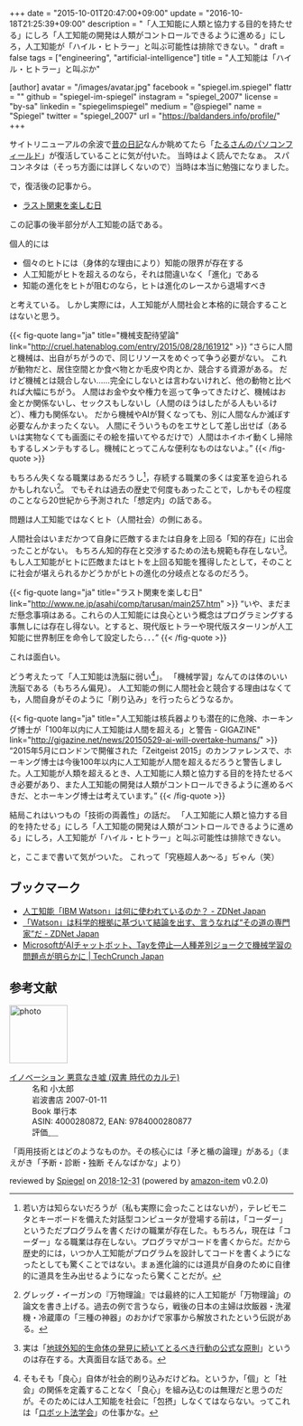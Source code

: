 +++
date = "2015-10-01T20:47:00+09:00"
update = "2016-10-18T21:25:39+09:00"
description = "「人工知能に人類と協力する目的を持たせる」にしろ「人工知能の開発は人類がコントロールできるように進める」にしろ，人工知能が「ハイル・ヒトラー」と叫ぶ可能性は排除できない。"
draft = false
tags = ["engineering", "artificial-intelligence"]
title = "人工知能は「ハイル・ヒトラー」と叫ぶか"

[author]
  avatar = "/images/avatar.jpg"
  facebook = "spiegel.im.spiegel"
  flattr = ""
  github = "spiegel-im-spiegel"
  instagram = "spiegel_2007"
  license = "by-sa"
  linkedin = "spiegelimspiegel"
  medium = "@spiegel"
  name = "Spiegel"
  twitter = "spiegel_2007"
  url = "https://baldanders.info/profile/"
+++

サイトリニューアルの余波で[昔の日記](https://baldanders.info/spiegel/log/)なんか眺めてたら「[たるさんのパソコンフィールド](http://www.ne.jp/asahi/comp/tarusan/index.html)」が復活していることに気が付いた。
当時はよく読んでたなぁ。
スパコンネタは（そっち方面には詳しくないので）当時は本当に勉強になりました。

で，復活後の記事から。

- [ラスト関東を楽しむ日](http://www.ne.jp/asahi/comp/tarusan/main257.htm)

この記事の後半部分が人工知能の話である。

個人的には

- 個々のヒトには（身体的な理由により）知能の限界が存在する
- 人工知能がヒトを超えるのなら，それは間違いなく「進化」である
- 知能の進化をヒトが阻むのなら，ヒトは進化のレースから退場すべき

と考えている。
しかし実際には，人工知能が人間社会と本格的に競合することはないと思う。

{{< fig-quote lang="ja" title="機械支配待望論" link="http://cruel.hatenablog.com/entry/2015/08/28/161912" >}}
<q>さらに人間と機械は、出自がちがうので、同じリソースをめぐって争う必要がない。
これが動物だと、居住空間とか食べ物とか毛皮や肉とか、競合する資源がある。
だけど機械とは競合しない……完全にしないとは言わないけれど、他の動物と比べれば大幅にちがう。
人間はお金や女や権力を巡って争ってきたけど、機械はお金とか関係ないし、セックスもしないし（人間のほうはしたがる人もいるけど）、権力も関係ない。
だから機械やAIが賢くなっても、別に人間なんか滅ぼす必要なんかまったくない。
人間にそういうものをエサとして差し出せば（あるいは実物なくても画面にその絵を描いてやるだけで）人間はホイホイ動くし掃除もするしメンテもするし。機械にとってこんな便利なものはないよ。</q>
{{< /fig-quote >}}

もちろん失くなる職業はあるだろうし[^a]，存続する職業の多くは変革を迫られるかもしれない[^b]。
でもそれは過去の歴史で何度もあったことで，しかもその程度のことなら20世紀から予測された「想定内」の話である。

[^a]: 若い方は知らないだろうが（私も実際に会ったことはないが），テレビモニタとキーボードを備えた対話型コンピュータが登場する前は，「コーダー」というただプログラムを書くだけの職業が存在した。もちろん，現在は「コーダー」なる職業は存在しない。プログラマがコードを書くからだ。だから歴史的には，いつか人工知能がプログラムを設計してコードを書くようになったとしても驚くことではない。まぁ進化論的には道具が自身のために自律的に道具を生み出せるようになったら驚くことだが。

[^b]: グレッグ・イーガンの『万物理論』では最終的に人工知能が「万物理論」の論文を書き上げる。過去の例で言うなら，戦後の日本の主婦は炊飯器・洗濯機・冷蔵庫の「三種の神器」のおかげで家事から解放されたという伝説がある。

問題は人工知能ではなくヒト（人間社会）の側にある。

人間社会はいまだかつて自身に匹敵するまたは自身を上回る「知的存在」に出会ったことがない。
もちろん知的存在と交渉するための法も規範も存在しない[^d]。
もし人工知能がヒトに匹敵またはヒトを上回る知能を獲得したとして，そのことに社会が堪えられるかどうかがヒトの進化の分岐点となるのだろう。

[^d]: 実は「[地球外知的生命体の発見に続いてとるべき行動の公式な原則](http://www.seti-inst.edu/post-detection.html)」というのは存在する。大真面目な話である。

{{< fig-quote lang="ja" title="ラスト関東を楽しむ日" link="http://www.ne.jp/asahi/comp/tarusan/main257.htm" >}}
<q>いや、まだまだ懸念事項はある。これらの人工知能には良心という概念はプログラミングする事無しには存在し得ない。とすると、現代版ヒトラーや現代版スターリンが人工知能に世界制圧を命令して設定したら．．．</q>
{{< /fig-quote >}}

これは面白い。

どう考えたって「人工知能は洗脳に弱い[^c]」。
「機械学習」なんてのは体のいい洗脳である（もちろん偏見）。
人工知能の側に人間社会と競合する理由はなくても，人間自身がそのように「刷り込み」を行ったらどうなるか。

[^c]: そもそも「良心」自体が社会的刷り込みだけどね。というか，「個」と「社会」の関係を定義することなく「良心」を組み込むのは無理だと思うのだが。そのためには人工知能を社会に「包摂」しなくてはならない。ってこれは「[ロボット法学会](http://robotlaw.jp/)」の仕事かな。

{{< fig-quote lang="ja" title="人工知能は核兵器よりも潜在的に危険、ホーキング博士が「100年以内に人工知能は人間を超える」と警告 - GIGAZINE" link="http://gigazine.net/news/20150529-ai-will-overtake-humans/" >}}
<q>2015年5月にロンドンで開催された「Zeitgeist 2015」のカンファレンスで、ホーキング博士は今後100年以内に人工知能が人間を超えるだろうと警告しました。人工知能が人類を超えるとき、人工知能に人類と協力する目的を持たせるべき必要があり、また人工知能の開発は人類がコントロールできるように進めるべきだ、とホーキング博士は考えています。</q>
{{< /fig-quote >}}

結局これはいつもの「技術の両義性」の話だ。
「人工知能に人類と協力する目的を持たせる」にしろ「人工知能の開発は人類がコントロールできるように進める」にしろ，人工知能が「ハイル・ヒトラー」と叫ぶ可能性は排除できない。

と，ここまで書いて気がついた。
これって「究極超人あ～る」ぢゃん（笑）

## ブックマーク

- [人工知能「IBM Watson」は何に使われているのか？ - ZDNet Japan](http://japan.zdnet.com/article/35070557/)
- [「Watson」は科学的根拠に基づいて結論を出す、言うなれば“その道の専門家”だ - ZDNet Japan](http://japan.zdnet.com/article/35071319/)
- [MicrosoftがAIチャットボット、Tayを停止―人種差別ジョークで機械学習の問題点が明らかに | TechCrunch Japan](http://jp.techcrunch.com/2016/03/25/20160324microsoft-silences-its-new-a-i-bot-tay-after-twitter-users-teach-it-racism/)

## 参考文献

<div class="hreview">
  <div class="photo"><a class="item url" href="https://www.amazon.co.jp/%E3%82%A4%E3%83%8E%E3%83%99%E3%83%BC%E3%82%B7%E3%83%A7%E3%83%B3-%E6%82%AA%E6%84%8F%E3%81%AA%E3%81%8D%E5%98%98-%E5%8F%8C%E6%9B%B8-%E6%99%82%E4%BB%A3%E3%81%AE%E3%82%AB%E3%83%AB%E3%83%86-%E5%B0%8F%E5%A4%AA%E9%83%8E/dp/4000280872?SubscriptionId=AKIAJYVUJ3DMTLAECTHA&tag=baldandersinf-22&linkCode=xm2&camp=2025&creative=165953&creativeASIN=4000280872"><img src="https://images-fe.ssl-images-amazon.com/images/I/31e2h91IUWL._SL160_.jpg" width="103" alt="photo"></a></div>
  <dl class="fn">
    <dt><a href="https://www.amazon.co.jp/%E3%82%A4%E3%83%8E%E3%83%99%E3%83%BC%E3%82%B7%E3%83%A7%E3%83%B3-%E6%82%AA%E6%84%8F%E3%81%AA%E3%81%8D%E5%98%98-%E5%8F%8C%E6%9B%B8-%E6%99%82%E4%BB%A3%E3%81%AE%E3%82%AB%E3%83%AB%E3%83%86-%E5%B0%8F%E5%A4%AA%E9%83%8E/dp/4000280872?SubscriptionId=AKIAJYVUJ3DMTLAECTHA&tag=baldandersinf-22&linkCode=xm2&camp=2025&creative=165953&creativeASIN=4000280872">イノベーション 悪意なき嘘 (双書 時代のカルテ)</a></dt>
	<dd>名和 小太郎</dd>
    <dd>岩波書店 2007-01-11</dd>
    <dd>Book 単行本</dd>
    <dd>ASIN: 4000280872, EAN: 9784000280877</dd>
    <dd>評価<abbr class="rating fa-sm" title="4">&nbsp;<i class="fas fa-star"></i>&nbsp;<i class="fas fa-star"></i>&nbsp;<i class="fas fa-star"></i>&nbsp;<i class="fas fa-star"></i>&nbsp;<i class="far fa-star"></i></abbr></dd>
  </dl>
  <p class="description">「両用技術とはどのようなものか。その核心には「矛と楯の論理」がある」（まえがき「予断・診断・独断 そんなばかな」より）</p>
  <p class="powered-by" >reviewed by <a href='#maker' class='reviewer'>Spiegel</a> on <abbr class="dtreviewed" title="2018-12-31">2018-12-31</abbr> (powered by <a href="https://github.com/spiegel-im-spiegel/amazon-item" >amazon-item</a> v0.2.0)</p>
</div>
